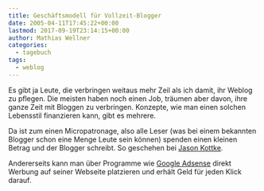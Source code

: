 ```yaml
---
title: Geschäftsmodell für Vollzeit-Blogger
date: 2005-04-11T17:45:22+00:00
lastmod: 2017-09-19T23:14:15+00:00
author: Mathias Wellner
categories:
  - tagebuch
tags:
  - weblog
---
```

Es gibt ja Leute, die verbringen weitaus mehr Zeil als ich damit, ihr Weblog zu pflegen. Die meisten haben noch einen Job, träumen aber davon, ihre ganze Zeit mit Bloggen zu verbringen. Konzepte, wie man einen solchen Lebensstil finanzieren kann, gibt es mehrere.

Da ist zum einen Micropatronage, also alle Leser (was bei einem bekannten Blogger schon eine Menge Leute sein können) spenden einen kleinen Betrag und der Blogger schreibt. So geschehen bei [Jason Kottke](http://www.kottke.org).

Andererseits kann man über Programme wie [Google Adsense](https://www.google.com/adsense) direkt Werbung auf seiner Webseite platzieren und erhält Geld für jeden Klick darauf.